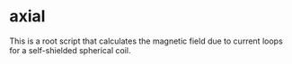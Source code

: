 # axial

This is a root script that calculates the magnetic field due to current loops for a self-shielded spherical coil.
